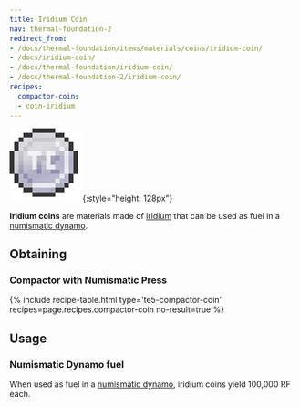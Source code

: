 ```yaml
---
title: Iridium Coin
nav: thermal-foundation-2
redirect_from:
- /docs/thermal-foundation/items/materials/coins/iridium-coin/
- /docs/iridium-coin/
- /docs/thermal-foundation/iridium-coin/
- /docs/thermal-foundation-2/iridium-coin/
recipes:
  compactor-coin:
  - coin-iridium
---
```


![Iridium coin](/assets/images/thermal-foundation-2/coin-iridium.png){:style="height: 128px"}


**Iridium coins** are materials made of [iridium](/docs/1.12/thermal-foundation-2/iridium-ingot/) that can
be used as fuel in a [numismatic dynamo](/docs/1.12/thermal-expansion-5/numismatic-dynamo/).


Obtaining
---------

### Compactor with Numismatic Press
{% include recipe-table.html type='te5-compactor-coin' recipes=page.recipes.compactor-coin no-result=true %}


Usage
-----

### Numismatic Dynamo fuel
When used as fuel in a [numismatic dynamo](/docs/1.12/thermal-expansion-5/numismatic-dynamo/), iridium
coins yield 100,000 RF each.
